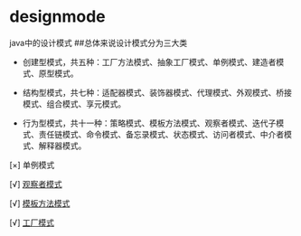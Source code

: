 # designmode
java中的设计模式
##总体来说设计模式分为三大类

* 创建型模式，共五种：工厂方法模式、抽象工厂模式、单例模式、建造者模式、原型模式。

* 结构型模式，共七种：适配器模式、装饰器模式、代理模式、外观模式、桥接模式、组合模式、享元模式。

* 行为型模式，共十一种：策略模式、模板方法模式、观察者模式、迭代子模式、责任链模式、命令模式、备忘录模式、状态模式、访问者模式、中介者模式、解释器模式。

[×] 单例模式

[√] [观察者模式](src/main/java/com/sunny/designMode/observer/readme.md)

[√] [模板方法模式](src/main/java/com/sunny/designMode/templateMethod/readme.md)

[√] [工厂模式](src/main/java/com/sunny/designMode/factory/readme.md)
